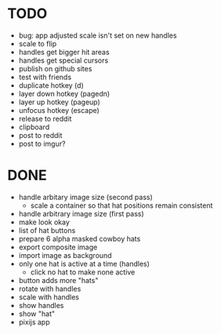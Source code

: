 # TODO
- bug: app adjusted scale isn't set on new handles
- scale to flip
- handles get bigger hit areas
- handles get special cursors
- publish on github sites
- test with friends
- duplicate hotkey (d)
- layer down hotkey (pagedn)
- layer up hotkey (pageup)
- unfocus hotkey (escape)
- release to reddit
- clipboard
- post to reddit
- post to imgur?

# DONE
- handle arbitary image size (second pass)
    - scale a container so that hat positions remain consistent
- handle arbitrary image size (first pass)
- make look okay
- list of hat buttons
- prepare 6 alpha masked cowboy hats
- export composite image
- import image as background
- only one hat is active at a time (handles)
    - click no hat to make none active
- button adds more "hats"
- rotate with handles
- scale with handles
- show handles
- show "hat"
- pixijs app